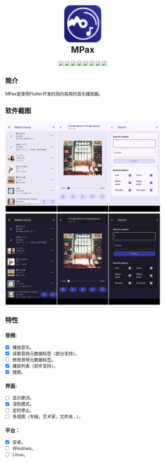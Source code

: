 <div align="center">
    <p>
    <h1>
        <img src="../assets/images/mpax_flutter.svg" width="120px"/>
        <br/>
        MPax
    </h1>
    </p>
    <p>
        <a href="https://github.com/realth000/mpax_flutter/releases">
            <img src="https://img.shields.io/github/release/realth000/mpax_flutter"/></a>
        <a href="https://github.com/realth000/mpax_flutter/releases">
            <img src="https://img.shields.io/badge/Android-available-brightgreen?logo=android"/></a>
        <a href="https://github.com/realth000/mpax_flutter/releases">
            <img src="https://img.shields.io/badge/Windows-comming%20soon-lightgrey?logo=windows"/></a>
        <a href="https://github.com/realth000/mpax_flutter/releases">
            <img src="https://img.shields.io/badge/Linux-comming%20soon-lightgrey?logo=linux"/></a>
        <a href="https://flutter.dev/">
            <img src="https://img.shields.io/badge/Flutter-3.3.2-blue?logo=flutter"/></a>
        <a href="https://www.dart.org/">
            <img src="https://img.shields.io/badge/Dart-2.18-blue?logo=dart"/></a>
        <a href="https://github.com/realth000/mpax_flutter/blob/master/LICENSE">
            <img src="https://img.shields.io/github/license/realth000/mpax_flutter"/></a>
        <a href="https://www.codacy.com/gh/realth000/mpax_flutter/dashboard?utm_source=github.com&amp;utm_medium=referral&amp;utm_content=realth000/mpax_flutter&amp;utm_campaign=Badge_Grade">
            <img src="https://app.codacy.com/project/badge/Grade/a7c4d70716514cfa89ebf8d19bd15a93"/></a>
    </p>
</div>

## 简介

MPax是使用Flutter开发的简约易用的音乐播放器。

## 软件截图

![screenshot_light](./images/screenshot_light.jpg)
![screenshot_dark](./images/screenshot_dark.jpg)

## 特性

### 音频:

* [x] 播放音乐。
* [x] 读取音频元数据标签（部分支持）。
* [ ] 修改音频元数据标签。
* [x] 播放列表（初步支持）。
* [x] 搜索。

### 界面:

* [ ] 显示歌词。
* [x] 深色模式。
* [ ] 定时停止。
* [ ] 多视图（专辑，艺术家，文件夹...）。

### 平台：

* [x] 安卓。
* [ ] Windows。
* [ ] Linux。
